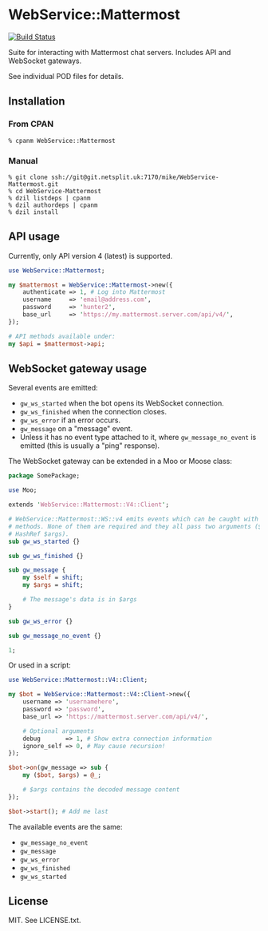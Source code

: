 # WebService::Mattermost

[![Build Status](https://drone.netsplit.uk/api/badges/mike/WebService-Mattermost/status.svg?branch=master)](https://drone.netsplit.uk/mike/WebService-Mattermost)

Suite for interacting with Mattermost chat servers. Includes API and WebSocket
gateways.

See individual POD files for details.

## Installation

### From CPAN

```
% cpanm WebService::Mattermost
```

### Manual

```
% git clone ssh://git@git.netsplit.uk:7170/mike/WebService-Mattermost.git
% cd WebService-Mattermost
% dzil listdeps | cpanm
% dzil authordeps | cpanm
% dzil install
```

## API usage

Currently, only API version 4 (latest) is supported.

```perl
use WebService::Mattermost;

my $mattermost = WebService::Mattermost->new({
    authenticate => 1, # Log into Mattermost
    username     => 'email@address.com',
    password     => 'hunter2',
    base_url     => 'https://my.mattermost.server.com/api/v4/',
});

# API methods available under:
my $api = $mattermost->api;

```

## WebSocket gateway usage

Several events are emitted:

* `gw_ws_started` when the bot opens its WebSocket connection.
* `gw_ws_finished` when the connection closes.
* `gw_ws_error` if an error occurs.
* `gw_message` on a "message" event.
* Unless it has no event type attached to it, where `gw_message_no_event` is
  emitted (this is usually a "ping" response).

The WebSocket gateway can be extended in a Moo or Moose class:

```perl
package SomePackage;

use Moo;

extends 'WebService::Mattermost::V4::Client';

# WebService::Mattermost::WS::v4 emits events which can be caught with these
# methods. None of them are required and they all pass two arguments ($self,
# HashRef $args).
sub gw_ws_started {}

sub gw_ws_finished {}

sub gw_message {
    my $self = shift;
    my $args = shift;

    # The message's data is in $args
}

sub gw_ws_error {}

sub gw_message_no_event {}

1;
```

Or used in a script:

```perl
use WebService::Mattermost::V4::Client;

my $bot = WebService::Mattermost::V4::Client->new({
    username => 'usernamehere',
    password => 'password',
    base_url => 'https://mattermost.server.com/api/v4/',

    # Optional arguments
    debug       => 1, # Show extra connection information
    ignore_self => 0, # May cause recursion!
});

$bot->on(gw_message => sub {
    my ($bot, $args) = @_;

    # $args contains the decoded message content
});

$bot->start(); # Add me last
```

The available events are the same:

* `gw_message_no_event`
* `gw_message`
* `gw_ws_error`
* `gw_ws_finished`
* `gw_ws_started`

## License

MIT. See LICENSE.txt.

